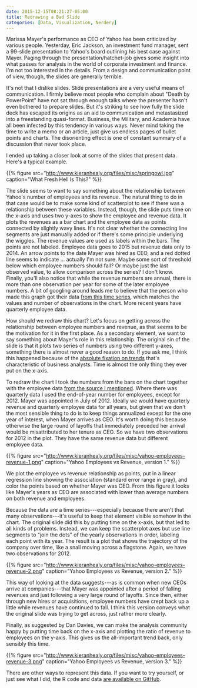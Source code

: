 ```yaml
---
date: 2015-12-15T08:21:27-05:00
title: Redrawing a Bad Slide
categories: [Data, Visualization, Nerdery]
---
```


Marissa Mayer's performance as CEO of Yahoo has been criticized by various people. Yesterday, Eric Jackson, an investment fund manager, sent a 99-slide presentation to Yahoo's board outlining his best case against Mayer.  Paging through the presentation/hatchet-job gives some insight into what passes for analysis in the world of corporate investment and finance. I'm not too interested in the details. From a design and communication point of view, though, the slides are generally terrible.

It's not that I dislike slides. Slide presentations are a very useful means of communication. I firmly believe most people who complain about "Death by PowerPoint" have not sat through enough talks where the presenter hasn't even bothered to prepare slides. But it's striking to see how fully the slide deck has escaped its origins as an aid to communication and metastasized into a freestanding quasi-format. Business, the Military, and Academia have all been infected by this tendency in various ways. Never mind taking the time to write a memo or an article, just give us endless pages of bullet points and charts. The disorienting effect is one of constant summary of a discussion that never took place.

I ended up taking a closer look at some of the slides that present data. Here's a typical example.

{{% figure src="http://www.kieranhealy.org/files/misc/springowl.jpg" caption="What Fresh Hell Is This?" %}}

The slide seems to want to say something about the relationship between Yahoo's number of employees and its revenue. The natural thing to do in that case would be to make some kind of scatterplot to see if there was a relationship between these variables. Instead, though, the slide puts time on the x-axis and uses two y-axes to show the employee and revenue data. It plots the revenues as a bar chart and the employee data as points connected by slightly wavy lines. It's not clear whether the connecting line segments are just manually added or if there's some principle underlying the wiggles. The revenue values are used as labels within the bars. The points are not labeled. Employee data goes to 2015 but revenue data only to 2014. An arrow points to the date Mayer was hired as CEO, and a red dotted line seems to indicate ... actually I'm not sure. Maybe some sort of threshold below which employee numbers should fall? Or maybe just the last observed value, to allow comparison across the series? I don't know. Finally, you'll also notice that while the revenue numbers are annual, there is more than one observation per year for some of the later employee numbers. A bit of googling around leads me to believe that the person who made this graph got their data [from this time series](https://atlas.qz.com/charts/41iiceqt), which matches the values and number of observations in the chart. More recent years have quarterly employee data.

How should we redraw this chart? Let's focus on getting across the relationship between employee numbers and revenue, as that seems to be the motivation for it in the first place. As a secondary element, we want to say something about Mayer's role in this relationship. The original sin of the slide is that it plots two series of numbers using two different y-axes, something there is almost never a good reason to do. If you ask me, I think this happened because of the [absolute fixation on trends](http://kieranhealy.org/blog/archives/2015/07/22/apple-sales-trends-q2-2015/) that's characteristic of business analysts. Time is almost the only thing they ever put on the x-axis.

To redraw the chart I took the numbers from the bars on the chart together with the employee data [from the source I mentioned](https://atlas.qz.com/charts/41iiceqt). Where there was quarterly data I used the end-of-year number for employees, except for 2012. Mayer was appointed in July of 2012. Ideally we would have quarterly revenue and quarterly employee data for all years, but given that we don't the most sensible thing to do is to keep things annualized except for the one year of interest, when Mayer arrives as CEO. It's worth doing this because otherwise the large round of layoffs that immediately preceded her arrival would be misattributed to her tenure as CEO. So we have two observations for 2012 in the plot. They have the same revenue data but different employee data.

{{% figure src="http://www.kieranhealy.org/files/misc/yahoo-employees-revenue-1.png" caption="Yahoo Employees vs Revenue, version 1." %}}

We plot the employee vs revenue relationship as points, put in a linear regression line showing the association (standard error range in gray), and color the points based on whether Mayer was CEO. From this figure it looks like Mayer's years as CEO are associated with lower than average numbers on both revenue and employees.

Because the data are a time series---especially because there aren't that many observations---it's useful to keep that element visible somehow in the chart. The original slide did this by putting time on the x-axis, but that led to all kinds of problems. Instead, we can keep the scatterplot axes but use line segments to "join the dots" of the yearly observations in order, labeling each point with its year. The result is a plot that shows the trajectory of the company over time, like a snail moving across a flagstone. Again, we have two observations for 2012.

{{% figure src="http://www.kieranhealy.org/files/misc/yahoo-employees-revenue-2.png" caption="Yahoo Employees vs Revenue, version 2." %}}

This way of looking at the data suggests---as is common when new CEOs arrive at companies---that Mayer was appointed after a period of falling revenues and just following a very large round of layoffs. Since then, either through new hires or acquisitions, employee numbers have crept back up a little while revenues have continued to fall. I think this version conveys what the original slide was trying to get across, just rather more clearly. 

Finally, as suggested by Dan Davies, we can make the analysis community happy by putting time back on the x-axis and plotting the ratio of revenue to employees on the y-axis. This gives us the all-important trend back, only sensibly this time.

{{% figure src="http://www.kieranhealy.org/files/misc/yahoo-employees-revenue-3.png" caption="Yahoo Employees vs Revenue, version 3." %}}

There are other ways to represent this data. If you want to try yourself, or just see what I did, the R code and data [are available on GitHub](https://github.com/kjhealy/yahoo).
